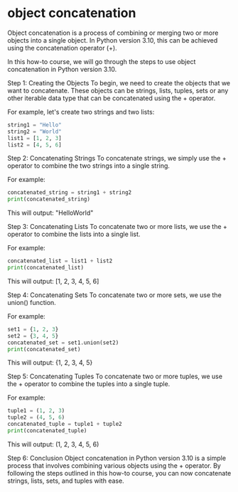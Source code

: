 
object concatenation
====================
Object concatenation is a process of combining or merging two or more objects into a single object. In Python version 3.10, this can be achieved using the concatenation operator (+).

In this how-to course, we will go through the steps to use object concatenation in Python version 3.10.

Step 1: Creating the Objects
To begin, we need to create the objects that we want to concatenate. These objects can be strings, lists, tuples, sets or any other iterable data type that can be concatenated using the + operator.

For example, let's create two strings and two lists:

```python
string1 = "Hello"
string2 = "World"
list1 = [1, 2, 3]
list2 = [4, 5, 6]
```

Step 2: Concatenating Strings
To concatenate strings, we simply use the + operator to combine the two strings into a single string.

For example:

```python
concatenated_string = string1 + string2
print(concatenated_string)
```

This will output: "HelloWorld"

Step 3: Concatenating Lists
To concatenate two or more lists, we use the + operator to combine the lists into a single list.

For example:

```python
concatenated_list = list1 + list2
print(concatenated_list)
```

This will output: [1, 2, 3, 4, 5, 6]

Step 4: Concatenating Sets
To concatenate two or more sets, we use the union() function.

For example:

```python
set1 = {1, 2, 3}
set2 = {3, 4, 5}
concatenated_set = set1.union(set2)
print(concatenated_set)
```

This will output: {1, 2, 3, 4, 5}

Step 5: Concatenating Tuples
To concatenate two or more tuples, we use the + operator to combine the tuples into a single tuple.

For example:

```python
tuple1 = (1, 2, 3)
tuple2 = (4, 5, 6)
concatenated_tuple = tuple1 + tuple2
print(concatenated_tuple)
```

This will output: (1, 2, 3, 4, 5, 6)

Step 6: Conclusion
Object concatenation in Python version 3.10 is a simple process that involves combining various objects using the + operator. By following the steps outlined in this how-to course, you can now concatenate strings, lists, sets, and tuples with ease.
